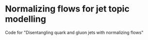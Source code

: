 # Normalizing flows for jet topic modelling

Code for "Disentangling quark and gluon jets with normalizing flows"
